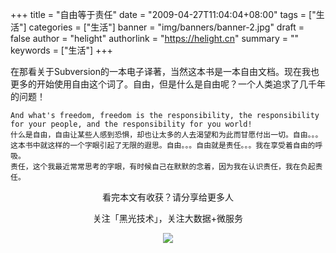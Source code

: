 +++
title = "自由等于责任"
date = "2009-04-27T11:04:04+08:00"
tags = ["生活"]
categories = ["生活"]
banner = "img/banners/banner-2.jpg"
draft = false
author = "helight"
authorlink = "https://helight.cn"
summary = ""
keywords = ["生活"]
+++

在那看关于Subversion的一本电子译著，当然这本书是一本自由文档。现在我也更多的开始使用自由这个词了。自由，但是什么是自由呢？一个人类追求了几千年的问题！
<!--more-->
	And what's freedom, freedom is the responsibility, the responsibility for your people, and the responsibility for you world! 
	什么是自由，自由让某些人感到恐惧，却也让太多的人去渴望和为此而甘愿付出一切。自由。。。 这本书中就这样的一个字眼引起了无限的遐思。自由。。。自由就是责任。。。我在享受着自由的呼吸。
	责任，这个我最近常常思考的字眼，有时候自己在默默的念着，因为我在认识责任，我在负起责任。

<center>
看完本文有收获？请分享给更多人<br>

关注「黑光技术」，关注大数据+微服务<br>

![](/img/qrcode_helight_tech.jpg)
</center>
